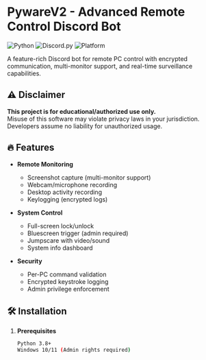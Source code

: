 # PywareV2 - Advanced Remote Control Discord Bot

![Python](https://img.shields.io/badge/Python-3.8%2B-blue)
![Discord.py](https://img.shields.io/badge/discord.py-2.0%2B-orange)
![Platform](https://img.shields.io/badge/Platform-Windows-lightgrey)

A feature-rich Discord bot for remote PC control with encrypted communication, multi-monitor support, and real-time surveillance capabilities.

## ⚠️ Disclaimer
**This project is for educational/authorized use only.**  
Misuse of this software may violate privacy laws in your jurisdiction. Developers assume no liability for unauthorized usage.

## 🔥 Features
- **Remote Monitoring**
  - Screenshot capture (multi-monitor support)
  - Webcam/microphone recording
  - Desktop activity recording
  - Keylogging (encrypted logs)

- **System Control**
  - Full-screen lock/unlock
  - Bluescreen trigger (admin required)
  - Jumpscare with video/sound
  - System info dashboard

- **Security**
  - Per-PC command validation
  - Encrypted keystroke logging
  - Admin privilege enforcement

## 🛠️ Installation
1. **Prerequisites**
   ```bash
   Python 3.8+
   Windows 10/11 (Admin rights required)
